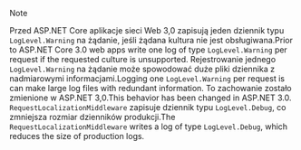> [!NOTE]
> <span data-ttu-id="d9d74-101">Przed ASP.NET Core aplikacje sieci Web 3,0 zapisują jeden dziennik typu `LogLevel.Warning` na żądanie, jeśli żądana kultura nie jest obsługiwana.</span><span class="sxs-lookup"><span data-stu-id="d9d74-101">Prior to ASP.NET Core 3.0 web apps write one log of type `LogLevel.Warning` per request if the requested culture is unsupported.</span></span> <span data-ttu-id="d9d74-102">Rejestrowanie jednego `LogLevel.Warning` na żądanie może spowodować duże pliki dziennika z nadmiarowymi informacjami.</span><span class="sxs-lookup"><span data-stu-id="d9d74-102">Logging one `LogLevel.Warning` per request is can make large log files with redundant information.</span></span> <span data-ttu-id="d9d74-103">To zachowanie zostało zmienione w ASP.NET 3,0.</span><span class="sxs-lookup"><span data-stu-id="d9d74-103">This behavior has been changed in ASP.NET 3.0.</span></span> <span data-ttu-id="d9d74-104">`RequestLocalizationMiddleware` zapisuje dziennik typu `LogLevel.Debug`, co zmniejsza rozmiar dzienników produkcji.</span><span class="sxs-lookup"><span data-stu-id="d9d74-104">The `RequestLocalizationMiddleware` writes a log of type `LogLevel.Debug`, which reduces the size of production logs.</span></span>